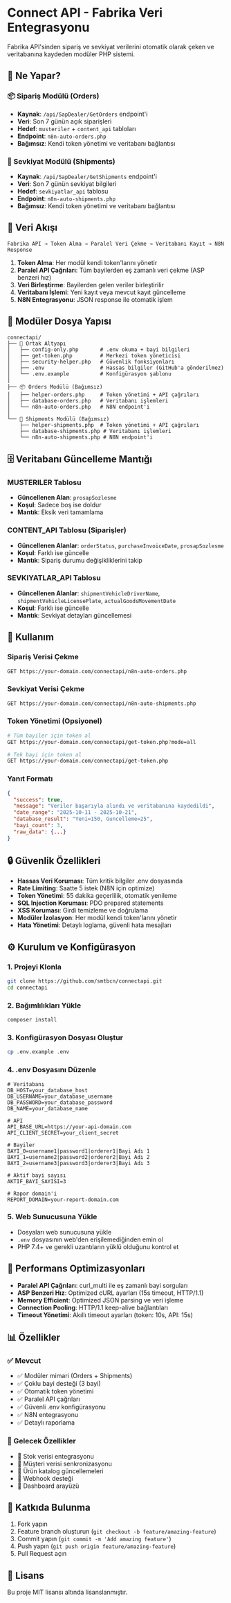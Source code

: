 # Connect API - Fabrika Veri Entegrasyonu

Fabrika API'sinden sipariş ve sevkiyat verilerini otomatik olarak çeken ve veritabanına kaydeden modüler PHP sistemi.

## 🎯 Ne Yapar?

### 📦 Sipariş Modülü (Orders)
- **Kaynak**: `/api/SapDealer/GetOrders` endpoint'i
- **Veri**: Son 7 günün açık siparişleri
- **Hedef**: `musteriler` + `content_api` tabloları
- **Endpoint**: `n8n-auto-orders.php`
- **Bağımsız**: Kendi token yönetimi ve veritabanı bağlantısı

### 🚚 Sevkiyat Modülü (Shipments)  
- **Kaynak**: `/api/SapDealer/GetShipments` endpoint'i
- **Veri**: Son 7 günün sevkiyat bilgileri
- **Hedef**: `sevkiyatlar_api` tablosu
- **Endpoint**: `n8n-auto-shipments.php`
- **Bağımsız**: Kendi token yönetimi ve veritabanı bağlantısı

## 🔄 Veri Akışı

```
Fabrika API → Token Alma → Paralel Veri Çekme → Veritabanı Kayıt → N8N Response
```

1. **Token Alma**: Her modül kendi token'larını yönetir
2. **Paralel API Çağrıları**: Tüm bayilerden eş zamanlı veri çekme (ASP benzeri hız)
3. **Veri Birleştirme**: Bayilerden gelen veriler birleştirilir
4. **Veritabanı İşlemi**: Yeni kayıt veya mevcut kayıt güncelleme
5. **N8N Entegrasyonu**: JSON response ile otomatik işlem

## 📁 Modüler Dosya Yapısı

```
connectapi/
├── 🔧 Ortak Altyapı
│   ├── config-only.php       # .env okuma + bayi bilgileri
│   ├── get-token.php         # Merkezi token yöneticisi
│   ├── security-helper.php   # Güvenlik fonksiyonları
│   ├── .env                  # Hassas bilgiler (GitHub'a gönderilmez)
│   └── .env.example          # Konfigürasyon şablonu
│
├── 📦 Orders Modülü (Bağımsız)
│   ├── helper-orders.php     # Token yönetimi + API çağrıları
│   ├── database-orders.php   # Veritabanı işlemleri
│   └── n8n-auto-orders.php   # N8N endpoint'i
│
└── 🚚 Shipments Modülü (Bağımsız)
    ├── helper-shipments.php  # Token yönetimi + API çağrıları
    ├── database-shipments.php # Veritabanı işlemleri
    └── n8n-auto-shipments.php # N8N endpoint'i
```

## 🗄️ Veritabanı Güncelleme Mantığı

### MUSTERILER Tablosu
- **Güncellenen Alan**: `prosapSozlesme`
- **Koşul**: Sadece boş ise doldur
- **Mantık**: Eksik veri tamamlama

### CONTENT_API Tablosu (Siparişler)
- **Güncellenen Alanlar**: `orderStatus`, `purchaseInvoiceDate`, `prosapSozlesme`
- **Koşul**: Farklı ise güncelle
- **Mantık**: Sipariş durumu değişikliklerini takip

### SEVKIYATLAR_API Tablosu
- **Güncellenen Alanlar**: `shipmentVehicleDriverName`, `shipmentVehicleLicensePlate`, `actualGoodsMovementDate`
- **Koşul**: Farklı ise güncelle
- **Mantık**: Sevkiyat detayları güncellemesi

## 🚀 Kullanım

### Sipariş Verisi Çekme
```bash
GET https://your-domain.com/connectapi/n8n-auto-orders.php
```

### Sevkiyat Verisi Çekme
```bash
GET https://your-domain.com/connectapi/n8n-auto-shipments.php
```

### Token Yönetimi (Opsiyonel)
```bash
# Tüm bayiler için token al
GET https://your-domain.com/connectapi/get-token.php?mode=all

# Tek bayi için token al
GET https://your-domain.com/connectapi/get-token.php
```

### Yanıt Formatı
```json
{
  "success": true,
  "message": "Veriler başarıyla alındı ve veritabanına kaydedildi",
  "date_range": "2025-10-11 - 2025-10-21",
  "database_result": "Yeni=150, Guncelleme=25",
  "bayi_count": 3,
  "raw_data": {...}
}
```

## 🔒 Güvenlik Özellikleri

- **Hassas Veri Koruması**: Tüm kritik bilgiler .env dosyasında
- **Rate Limiting**: Saatte 5 istek (N8N için optimize)
- **Token Yönetimi**: 55 dakika geçerlilik, otomatik yenileme
- **SQL Injection Koruması**: PDO prepared statements
- **XSS Koruması**: Girdi temizleme ve doğrulama
- **Modüler İzolasyon**: Her modül kendi token'larını yönetir
- **Hata Yönetimi**: Detaylı loglama, güvenli hata mesajları

## ⚙️ Kurulum ve Konfigürasyon

### 1. Projeyi Klonla
```bash
git clone https://github.com/smtbcn/connectapi.git
cd connectapi
```

### 2. Bağımlılıkları Yükle
```bash
composer install
```

### 3. Konfigürasyon Dosyası Oluştur
```bash
cp .env.example .env
```

### 4. .env Dosyasını Düzenle
```env
# Veritabanı
DB_HOST=your_database_host
DB_USERNAME=your_database_username
DB_PASSWORD=your_database_password
DB_NAME=your_database_name

# API
API_BASE_URL=https://your-api-domain.com
API_CLIENT_SECRET=your_client_secret

# Bayiler
BAYI_0=username1|password1|orderer1|Bayi Adı 1
BAYI_1=username2|password2|orderer2|Bayi Adı 2
BAYI_2=username3|password3|orderer3|Bayi Adı 3

# Aktif bayi sayısı
AKTIF_BAYI_SAYISI=3

# Rapor domain'i
REPORT_DOMAIN=your-report-domain.com
```

### 5. Web Sunucusuna Yükle
- Dosyaları web sunucusuna yükle
- `.env` dosyasının web'den erişilemediğinden emin ol
- PHP 7.4+ ve gerekli uzantıların yüklü olduğunu kontrol et

## 🎯 Performans Optimizasyonları

- **Paralel API Çağrıları**: curl_multi ile eş zamanlı bayi sorguları
- **ASP Benzeri Hız**: Optimized cURL ayarları (15s timeout, HTTP/1.1)
- **Memory Efficient**: Optimized JSON parsing ve veri işleme
- **Connection Pooling**: HTTP/1.1 keep-alive bağlantıları
- **Timeout Yönetimi**: Akıllı timeout ayarları (token: 10s, API: 15s)

## 📊 Özellikler

### ✅ Mevcut
- ✅ Modüler mimari (Orders + Shipments)
- ✅ Çoklu bayi desteği (3 bayi)
- ✅ Otomatik token yönetimi
- ✅ Paralel API çağrıları
- ✅ Güvenli .env konfigürasyonu
- ✅ N8N entegrasyonu
- ✅ Detaylı raporlama

### 🔮 Gelecek Özellikler
- 🔄 Stok verisi entegrasyonu
- 🔄 Müşteri verisi senkronizasyonu
- 🔄 Ürün katalog güncellemeleri
- 🔄 Webhook desteği
- 🔄 Dashboard arayüzü

## 🤝 Katkıda Bulunma

1. Fork yapın
2. Feature branch oluşturun (`git checkout -b feature/amazing-feature`)
3. Commit yapın (`git commit -m 'Add amazing feature'`)
4. Push yapın (`git push origin feature/amazing-feature`)
5. Pull Request açın

## 📄 Lisans

Bu proje MIT lisansı altında lisanslanmıştır.
